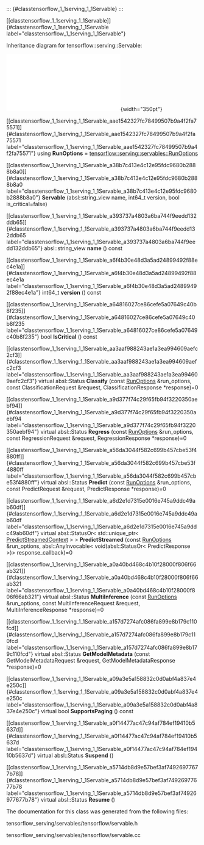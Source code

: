 ::: {#classtensorflow_1_1serving_1_1Servable}
:::

[\[classtensorflow\_1\_1serving\_1\_1Servable\]]{#classtensorflow_1_1serving_1_1Servable
label="classtensorflow_1_1serving_1_1Servable"}

Inheritance diagram for tensorflow::serving::Servable:

![image](classtensorflow_1_1serving_1_1Servable__inherit__graph.pdf){width="350pt"}

[\[classtensorflow\_1\_1serving\_1\_1Servable\_aae1542327fc78499507b9a4f2fa75571\]]{#classtensorflow_1_1serving_1_1Servable_aae1542327fc78499507b9a4f2fa75571
label="classtensorflow_1_1serving_1_1Servable_aae1542327fc78499507b9a4f2fa75571"}
using **RunOptions** =
[tensorflow::serving::servables::RunOptions](#structtensorflow_1_1serving_1_1servables_1_1RunOptions)

[\[classtensorflow\_1\_1serving\_1\_1Servable\_a38b7c413e4c12e95fdc9680b2888b8a0\]]{#classtensorflow_1_1serving_1_1Servable_a38b7c413e4c12e95fdc9680b2888b8a0
label="classtensorflow_1_1serving_1_1Servable_a38b7c413e4c12e95fdc9680b2888b8a0"}
**Servable** (absl::string\_view name, int64\_t version, bool
is\_critical=false)

[\[classtensorflow\_1\_1serving\_1\_1Servable\_a393737a4803a6ba744f9eedd132ddb65\]]{#classtensorflow_1_1serving_1_1Servable_a393737a4803a6ba744f9eedd132ddb65
label="classtensorflow_1_1serving_1_1Servable_a393737a4803a6ba744f9eedd132ddb65"}
absl::string\_view **name** () const

[\[classtensorflow\_1\_1serving\_1\_1Servable\_a6f4b30e48d3a5ad24899492f88ec4e1a\]]{#classtensorflow_1_1serving_1_1Servable_a6f4b30e48d3a5ad24899492f88ec4e1a
label="classtensorflow_1_1serving_1_1Servable_a6f4b30e48d3a5ad24899492f88ec4e1a"}
int64\_t **version** () const

[\[classtensorflow\_1\_1serving\_1\_1Servable\_a64816027ce86cefe5a07649c40b8f235\]]{#classtensorflow_1_1serving_1_1Servable_a64816027ce86cefe5a07649c40b8f235
label="classtensorflow_1_1serving_1_1Servable_a64816027ce86cefe5a07649c40b8f235"}
bool **IsCritical** () const

[\[classtensorflow\_1\_1serving\_1\_1Servable\_aa3aaf988243ae1a3ea994609aefc2cf3\]]{#classtensorflow_1_1serving_1_1Servable_aa3aaf988243ae1a3ea994609aefc2cf3
label="classtensorflow_1_1serving_1_1Servable_aa3aaf988243ae1a3ea994609aefc2cf3"}
virtual absl::Status **Classify** (const
[RunOptions](#structtensorflow_1_1serving_1_1servables_1_1RunOptions)
&run\_options, const ClassificationRequest &request,
ClassificationResponse $\ast$response)=0

[\[classtensorflow\_1\_1serving\_1\_1Servable\_a9d377f74c29f65fb94f3220350aebf94\]]{#classtensorflow_1_1serving_1_1Servable_a9d377f74c29f65fb94f3220350aebf94
label="classtensorflow_1_1serving_1_1Servable_a9d377f74c29f65fb94f3220350aebf94"}
virtual absl::Status **Regress** (const
[RunOptions](#structtensorflow_1_1serving_1_1servables_1_1RunOptions)
&run\_options, const RegressionRequest &request, RegressionResponse
$\ast$response)=0

[\[classtensorflow\_1\_1serving\_1\_1Servable\_a56da3044f582c699b457cbe53f4880ff\]]{#classtensorflow_1_1serving_1_1Servable_a56da3044f582c699b457cbe53f4880ff
label="classtensorflow_1_1serving_1_1Servable_a56da3044f582c699b457cbe53f4880ff"}
virtual absl::Status **Predict** (const
[RunOptions](#structtensorflow_1_1serving_1_1servables_1_1RunOptions)
&run\_options, const PredictRequest &request, PredictResponse
$\ast$response)=0

[\[classtensorflow\_1\_1serving\_1\_1Servable\_a6d2e1d7315e0016e745a9ddc49ab60df\]]{#classtensorflow_1_1serving_1_1Servable_a6d2e1d7315e0016e745a9ddc49ab60df
label="classtensorflow_1_1serving_1_1Servable_a6d2e1d7315e0016e745a9ddc49ab60df"}
virtual absl::StatusOr$<$ std::unique\_ptr$<$
[PredictStreamedContext](#classtensorflow_1_1serving_1_1PredictStreamedContext)
$>$ $>$ **PredictStreamed** (const
[RunOptions](#structtensorflow_1_1serving_1_1servables_1_1RunOptions)
&run\_options, absl::AnyInvocable$<$ void(absl::StatusOr$<$
PredictResponse $>$)$>$ response\_callback)=0

[\[classtensorflow\_1\_1serving\_1\_1Servable\_a0a40bd468c4b10f28000f806f66ab321\]]{#classtensorflow_1_1serving_1_1Servable_a0a40bd468c4b10f28000f806f66ab321
label="classtensorflow_1_1serving_1_1Servable_a0a40bd468c4b10f28000f806f66ab321"}
virtual absl::Status **MultiInference** (const
[RunOptions](#structtensorflow_1_1serving_1_1servables_1_1RunOptions)
&run\_options, const MultiInferenceRequest &request,
MultiInferenceResponse $\ast$response)=0

[\[classtensorflow\_1\_1serving\_1\_1Servable\_a157d7274afc086fa899e8b179c110fcd\]]{#classtensorflow_1_1serving_1_1Servable_a157d7274afc086fa899e8b179c110fcd
label="classtensorflow_1_1serving_1_1Servable_a157d7274afc086fa899e8b179c110fcd"}
virtual absl::Status **GetModelMetadata** (const GetModelMetadataRequest
&request, GetModelMetadataResponse $\ast$response)=0

[\[classtensorflow\_1\_1serving\_1\_1Servable\_a09a3e5a158832c0d0abf4a837e4e250c\]]{#classtensorflow_1_1serving_1_1Servable_a09a3e5a158832c0d0abf4a837e4e250c
label="classtensorflow_1_1serving_1_1Servable_a09a3e5a158832c0d0abf4a837e4e250c"}
virtual bool **SupportsPaging** () const

[\[classtensorflow\_1\_1serving\_1\_1Servable\_a0f14477ac47c94af784ef19410b5637d\]]{#classtensorflow_1_1serving_1_1Servable_a0f14477ac47c94af784ef19410b5637d
label="classtensorflow_1_1serving_1_1Servable_a0f14477ac47c94af784ef19410b5637d"}
virtual absl::Status **Suspend** ()

[\[classtensorflow\_1\_1serving\_1\_1Servable\_a5714db8d9e57bef3af74926977677b78\]]{#classtensorflow_1_1serving_1_1Servable_a5714db8d9e57bef3af74926977677b78
label="classtensorflow_1_1serving_1_1Servable_a5714db8d9e57bef3af74926977677b78"}
virtual absl::Status **Resume** ()

The documentation for this class was generated from the following files:

tensorflow\_serving/servables/tensorflow/servable.h

tensorflow\_serving/servables/tensorflow/servable.cc
